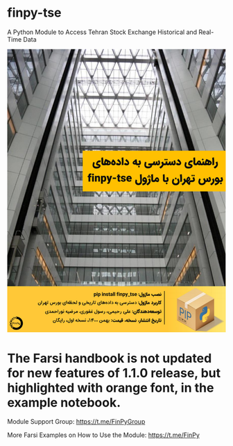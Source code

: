 # finpy-tse
A Python Module to Access Tehran Stock Exchange Historical and Real-Time Data 

![plot](cover_image.png)

# The Farsi handbook is not updated for new features of 1.1.0 release, but highlighted with orange font, in the example notebook. 

Module Support Group: https://t.me/FinPyGroup 

More Farsi Examples on How to Use the Module: https://t.me/FinPy 

